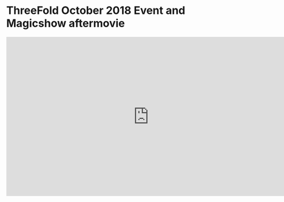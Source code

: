 # ThreeFold October 2018 Event and Magicshow aftermovie

<iframe width="750" height="421" src="https://www.youtube.com/embed/E8F9DV5Kl0k" frameborder="0" allow="autoplay;"  allowfullscreen></iframe>